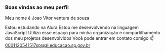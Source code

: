 ### Boas vindas ao meu perfil
Meu nome é Joao Vitor ventura de souza

Estou estudando na Alura
Estou me desenvolvendo na linguagem JavaScript
Utilizo esse espaço para minha organização e compartilhamento dos meu projetos desenvolvidos
Você pode entrar em contato comigo 📫
0001120541517sp@al.educacao.sp.gov.br
